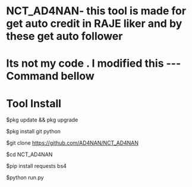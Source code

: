 # NCT_AD4NAN- this tool is made for get auto credit in RAJE liker and by these get auto follower
# Its not my code . I modified this --- Command bellow
# Tool Install

$pkg update && pkg upgrade

$pkg install git python

$git clone https://github.com/AD4NAN/NCT_AD4NAN

$cd NCT_AD4NAN

$pip install requests bs4

$python run.py
